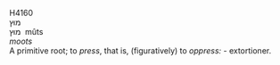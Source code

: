 <body>
  <p>H4160<br>  מוּץ  <br> מוּץ  ‎  mûts  <br><i>moots </i><br>A primitive root; to <i>press</i>, that is, (figuratively) to <i>oppress: - </i>extortioner.<br></p>
 </body>